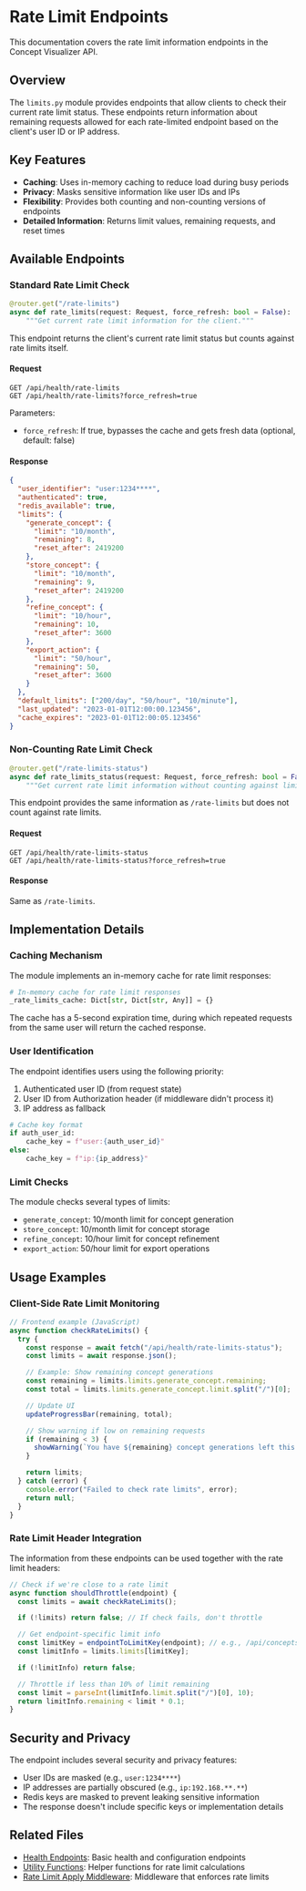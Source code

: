 # Rate Limit Endpoints

This documentation covers the rate limit information endpoints in the Concept Visualizer API.

## Overview

The `limits.py` module provides endpoints that allow clients to check their current rate limit status. These endpoints return information about remaining requests allowed for each rate-limited endpoint based on the client's user ID or IP address.

## Key Features

- **Caching**: Uses in-memory caching to reduce load during busy periods
- **Privacy**: Masks sensitive information like user IDs and IPs
- **Flexibility**: Provides both counting and non-counting versions of endpoints
- **Detailed Information**: Returns limit values, remaining requests, and reset times

## Available Endpoints

### Standard Rate Limit Check

```python
@router.get("/rate-limits")
async def rate_limits(request: Request, force_refresh: bool = False):
    """Get current rate limit information for the client."""
```

This endpoint returns the client's current rate limit status but counts against rate limits itself.

#### Request

```
GET /api/health/rate-limits
GET /api/health/rate-limits?force_refresh=true
```

Parameters:

- `force_refresh`: If true, bypasses the cache and gets fresh data (optional, default: false)

#### Response

```json
{
  "user_identifier": "user:1234****",
  "authenticated": true,
  "redis_available": true,
  "limits": {
    "generate_concept": {
      "limit": "10/month",
      "remaining": 8,
      "reset_after": 2419200
    },
    "store_concept": {
      "limit": "10/month",
      "remaining": 9,
      "reset_after": 2419200
    },
    "refine_concept": {
      "limit": "10/hour",
      "remaining": 10,
      "reset_after": 3600
    },
    "export_action": {
      "limit": "50/hour",
      "remaining": 50,
      "reset_after": 3600
    }
  },
  "default_limits": ["200/day", "50/hour", "10/minute"],
  "last_updated": "2023-01-01T12:00:00.123456",
  "cache_expires": "2023-01-01T12:00:05.123456"
}
```

### Non-Counting Rate Limit Check

```python
@router.get("/rate-limits-status")
async def rate_limits_status(request: Request, force_refresh: bool = False):
    """Get current rate limit information without counting against limits."""
```

This endpoint provides the same information as `/rate-limits` but does not count against rate limits.

#### Request

```
GET /api/health/rate-limits-status
GET /api/health/rate-limits-status?force_refresh=true
```

#### Response

Same as `/rate-limits`.

## Implementation Details

### Caching Mechanism

The module implements an in-memory cache for rate limit responses:

```python
# In-memory cache for rate limit responses
_rate_limits_cache: Dict[str, Dict[str, Any]] = {}
```

The cache has a 5-second expiration time, during which repeated requests from the same user will return the cached response.

### User Identification

The endpoint identifies users using the following priority:

1. Authenticated user ID (from request state)
2. User ID from Authorization header (if middleware didn't process it)
3. IP address as fallback

```python
# Cache key format
if auth_user_id:
    cache_key = f"user:{auth_user_id}"
else:
    cache_key = f"ip:{ip_address}"
```

### Limit Checks

The module checks several types of limits:

- `generate_concept`: 10/month limit for concept generation
- `store_concept`: 10/month limit for concept storage
- `refine_concept`: 10/hour limit for concept refinement
- `export_action`: 50/hour limit for export operations

## Usage Examples

### Client-Side Rate Limit Monitoring

```javascript
// Frontend example (JavaScript)
async function checkRateLimits() {
  try {
    const response = await fetch("/api/health/rate-limits-status");
    const limits = await response.json();

    // Example: Show remaining concept generations
    const remaining = limits.limits.generate_concept.remaining;
    const total = limits.limits.generate_concept.limit.split("/")[0];

    // Update UI
    updateProgressBar(remaining, total);

    // Show warning if low on remaining requests
    if (remaining < 3) {
      showWarning(`You have ${remaining} concept generations left this month.`);
    }

    return limits;
  } catch (error) {
    console.error("Failed to check rate limits", error);
    return null;
  }
}
```

### Rate Limit Header Integration

The information from these endpoints can be used together with the rate limit headers:

```javascript
// Check if we're close to a rate limit
async function shouldThrottle(endpoint) {
  const limits = await checkRateLimits();

  if (!limits) return false; // If check fails, don't throttle

  // Get endpoint-specific limit info
  const limitKey = endpointToLimitKey(endpoint); // e.g., /api/concepts/generate → generate_concept
  const limitInfo = limits.limits[limitKey];

  if (!limitInfo) return false;

  // Throttle if less than 10% of limit remaining
  const limit = parseInt(limitInfo.limit.split("/")[0], 10);
  return limitInfo.remaining < limit * 0.1;
}
```

## Security and Privacy

The endpoint includes several security and privacy features:

- User IDs are masked (e.g., `user:1234****`)
- IP addresses are partially obscured (e.g., `ip:192.168.**.**`)
- Redis keys are masked to prevent leaking sensitive information
- The response doesn't include specific keys or implementation details

## Related Files

- [Health Endpoints](endpoints.md): Basic health and configuration endpoints
- [Utility Functions](utils.md): Helper functions for rate limit calculations
- [Rate Limit Apply Middleware](../../middleware/rate_limit_apply.md): Middleware that enforces rate limits
